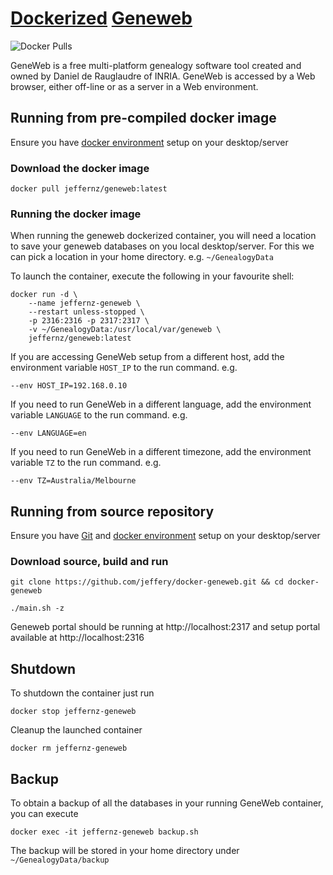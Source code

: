 # [Dockerized](https://www.docker.com/) [Geneweb](https://geneweb.tuxfamily.org/wiki/GeneWeb)

![Docker Pulls](https://img.shields.io/docker/pulls/jeffernz/geneweb.svg?style=for-the-badge)

GeneWeb is a free multi-platform genealogy software tool created and owned by Daniel de Rauglaudre of INRIA. GeneWeb is 
accessed by a Web browser, either off-line or as a server in a Web environment.

## Running from pre-compiled docker image

Ensure you have [docker environment](https://www.docker.com/products/docker-desktop) setup on your desktop/server

### Download the docker image
```
docker pull jeffernz/geneweb:latest
```

### Running the docker image

When running the geneweb dockerized container, you will need a location to save your geneweb databases on you local 
desktop/server. For this we can pick a location in your home directory. e.g. `~/GenealogyData`

To launch the container, execute the following in your favourite shell:

```
docker run -d \
    --name jeffernz-geneweb \
    --restart unless-stopped \
    -p 2316:2316 -p 2317:2317 \
    -v ~/GenealogyData:/usr/local/var/geneweb \
    jeffernz/geneweb:latest
```

If you are accessing GeneWeb setup from a different host, add the environment variable `HOST_IP` to the run command. e.g.

```
--env HOST_IP=192.168.0.10
```

If you need to run GeneWeb in a different language, add the environment variable `LANGUAGE` to the run command. e.g.

```
--env LANGUAGE=en
```

If you need to run GeneWeb in a different timezone, add the environment variable `TZ` to the run command. e.g.

```
--env TZ=Australia/Melbourne
```

## Running from source repository

Ensure you have [Git](https://git-scm.com/) and [docker environment](https://www.docker.com/products/docker-desktop) setup on your desktop/server

### Download source, build and run

```
git clone https://github.com/jeffery/docker-geneweb.git && cd docker-geneweb
```

```
./main.sh -z
```

Geneweb portal should be running at http://localhost:2317 and setup portal available at http://localhost:2316

## Shutdown
To shutdown the container just run

```docker stop jeffernz-geneweb```

Cleanup the launched container

```docker rm jeffernz-geneweb```

## Backup

To obtain a backup of all the databases in your running GeneWeb container, you can execute

```
docker exec -it jeffernz-geneweb backup.sh
```

The backup will be stored in your home directory under `~/GenealogyData/backup`

